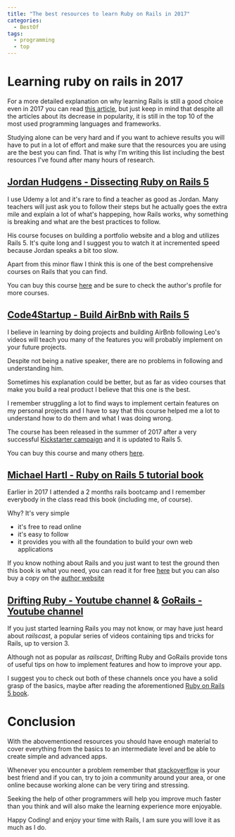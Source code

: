 ```yaml
---
title: "The best resources to learn Ruby on Rails in 2017"
categories:
  - BestOf
tags:
  - programming
  - top
---
```



# Learning ruby on rails in 2017
For a more detailed explanation on why learning Rails is still a good choice even in 2017 you can read [this article](https://www.codementor.io/brookecampbell/is-ruby-on-rails-still-worth-it-in-2017-5wxguk5xn), but just keep in mind that despite all the articles about its decrease in popularity, it is still in the top 10 of the most used programming languages and frameworks.

Studying alone can be very hard and if you want to achieve results you will have to put in a lot of effort and make sure that the resources you are using are the best you can find.
That is why I'm writing this list including the best resources I've found after many hours of research.
&nbsp;


## [Jordan Hudgens - Dissecting Ruby on Rails 5](https://www.udemy.com/professional-rails-5-development-course/) 

I use Udemy a lot and it's rare to find a teacher as good as Jordan. 
Many teachers will just ask you to follow their steps but he actually goes the extra mile and explain a lot of what's happeping, how Rails works, why something is breaking and what are the best practices to follow.

His course focuses on building a portfolio website and a blog and utilizes Rails 5. 
It's quite long and I suggest you to watch it at incremented speed because Jordan speaks a bit too slow.

Apart from this minor flaw I think this is one of the best comprehensive courses on Rails that you can find.

You can buy this course [here](https://www.udemy.com/professional-rails-5-development-course/) and be sure to check the author's profile for more courses.
&nbsp;

## [ Code4Startup - Build AirBnb with Rails 5](https://code4startup.com/?ref=albertomontalesi)

I believe in learning by doing projects and building AirBnb following Leo's videos will teach you many of the features you will probably implement on your future projects.

Despite not being a native speaker, there are no problems in following and understanding him.

Sometimes his explanation could be better, but as far as video courses that make you build a real product I believe that this one is the best.

I remember struggling a lot to find ways to implement certain features on my personal projects and I have to say that this course helped me a lot to understand how to do them and what I was doing wrong.

The course has been released in the summer of 2017 after a very successful [Kickstarter campaign](https://www.kickstarter.com/projects/leotrieu/build-your-own-airbnb-with-ruby-on-rails-and-react) and it is updated to Rails 5.

You can buy this course and many others [here](https://code4startup.com/?ref=albertomontalesi).
&nbsp;

## [Michael Hartl - Ruby on Rails 5 tutorial book](https://www.railstutorial.org/book)

Earlier in 2017 I attended a 2 months rails bootcamp and I remember everybody in the class read this book (including me, of course).

Why? It's very simple
- it's free to read online
- it's easy to follow
- it provides you with all the foundation to build your own web applications

If you know nothing about Rails and you just want to test the ground then this book is what you need, you can read it for free [here](https://www.railstutorial.org/book) but you can also buy a copy on the [author website](https://www.railstutorial.org/)
&nbsp;

## [Drifting Ruby - Youtube channel](https://www.youtube.com/channel/UCxJaNyXCQw0mghY0hA1wA9w) & [GoRails - Youtube channel](https://www.youtube.com/channel/UCIQmhQxCvLHRr3Beku77tww/featured)

If you just started learning Rails you may not know, or may have just heard about *railscast*, a popular series of videos containing tips and tricks for Rails, up to version 3.

Although not as popular as *railscast*, Drifting Ruby and GoRails provide tons of useful tips on how to implement features and how to improve your app.

I suggest you to check out both of these channels once you have a solid grasp of the basics, maybe after reading the aforementioned [Ruby on Rails 5 book](https://www.railstutorial.org/book).



# Conclusion

With the abovementioned resources you should have enough material to cover everything from the basics to an intermediate level and be able to create simple and advanced apps.

Whenever you encounter a problem remember that [stackoverflow](https://stackoverflow.com/) is your best friend and if you can, try to join a community around your area, or one online because working alone can be very tiring and stressing.

Seeking the help of other programmers will help you improve much faster than you think and will also make the learning experience more enjoyable.

Happy Coding! and enjoy your time with Rails, I am sure you will love it as much as I do.

